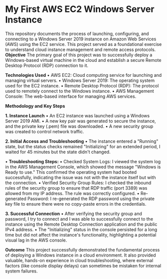 # My First AWS EC2 Windows Server Instance
This repository documents the process of launching, configuring, and connecting to a Windows Server 2019 instance on Amazon Web Services (AWS) using the EC2 service. This project served as a foundational exercise to understand cloud instance management and remote access protocols.
**Objective**
The primary goal of this project was to successfully deploy a Windows-based virtual machine in the cloud and establish a secure Remote Desktop Protocol (RDP) connection to it.

**Technologies Used**
•	AWS EC2: Cloud computing service for launching and managing virtual servers.
•	Windows Server 2019: The operating system used for the EC2 instance.
•	Remote Desktop Protocol (RDP): The protocol used to remotely connect to the Windows instance.
•	AWS Management Console: The web-based interface for managing AWS services.

**Methodology and Key Steps**

**1. Instance Launch**
•	An EC2 instance was launched using a Windows Server 2019 AMI.
•	A new key pair was generated to secure the instance, and the private key (.pem) file was downloaded.
•	A new security group was created to control network traffic.

**2. Initial Access and Troubleshooting**
•	The instance entered a "Running" state, but the status checks remained "Initializing" for an extended period, I waited for 45 minutes but the state didn't changed.

  •	**Troubleshooting Steps:**
• Checked System Logs: I viewed the system log in the AWS Management Console, which showed the message "Windows is Ready to use." This confirmed the operating system had booted successfully, indicating the issue was not with the instance itself but with the connection.
• Verified Security Group Rules: I checked the inbound rules of the security group to ensure that RDP traffic (port 3389) was allowed from my IP address. The rule was correctly configured.
• Re-generated Password: I re-generated the RDP password using the private key file to ensure there were no copy-paste errors in the credentials.

**3. Successful Connection**
•	After verifying the security group and password, I try to connect and I was able to successfully connect to the instance using the Remote Desktop Connection application and the public IPv4 address.
•	The "Initializing" status in the console persisted for a long time but did not affect the instance's functionality, highlighting a potential visual lag in the AWS console.

**Outcome**
This project successfully demonstrated the fundamental process of deploying a Windows instance in a cloud environment. It also provided valuable, hands-on experience in cloud troubleshooting, where external factors (like console display delays) can sometimes be mistaken for internal system failures.






